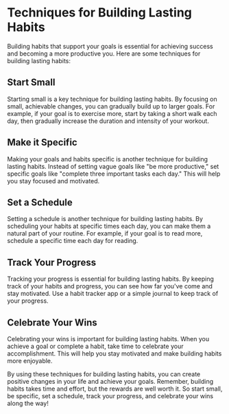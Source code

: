 # Techniques for Building Lasting Habits

Building habits that support your goals is essential for achieving success and becoming a more productive you. Here are some techniques for building lasting habits:

Start Small
-----------

Starting small is a key technique for building lasting habits. By focusing on small, achievable changes, you can gradually build up to larger goals. For example, if your goal is to exercise more, start by taking a short walk each day, then gradually increase the duration and intensity of your workout.

Make it Specific
----------------

Making your goals and habits specific is another technique for building lasting habits. Instead of setting vague goals like "be more productive," set specific goals like "complete three important tasks each day." This will help you stay focused and motivated.

Set a Schedule
--------------

Setting a schedule is another technique for building lasting habits. By scheduling your habits at specific times each day, you can make them a natural part of your routine. For example, if your goal is to read more, schedule a specific time each day for reading.

Track Your Progress
-------------------

Tracking your progress is essential for building lasting habits. By keeping track of your habits and progress, you can see how far you've come and stay motivated. Use a habit tracker app or a simple journal to keep track of your progress.

Celebrate Your Wins
-------------------

Celebrating your wins is important for building lasting habits. When you achieve a goal or complete a habit, take time to celebrate your accomplishment. This will help you stay motivated and make building habits more enjoyable.

By using these techniques for building lasting habits, you can create positive changes in your life and achieve your goals. Remember, building habits takes time and effort, but the rewards are well worth it. So start small, be specific, set a schedule, track your progress, and celebrate your wins along the way!


